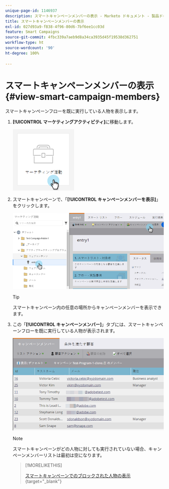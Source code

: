 ```yaml
---
unique-page-id: 1146937
description: スマートキャンペーンメンバーの表示 - Marketo ドキュメント - 製品ドキュメント
title: スマートキャンペーンメンバーの表示
exl-id: 027d93a9-f838-4f96-80d6-7bf6ee1cc03d
feature: Smart Campaigns
source-git-commit: 4fbc339a7aeb9d8a34ca3935d45f19538d362751
workflow-type: ht
source-wordcount: '90'
ht-degree: 100%

---
```


# スマートキャンペーンメンバーの表示 {#view-smart-campaign-members}

スマートキャンペーンフローを既に実行している人物を表示します。

1. **[!UICONTROL マーケティングアクティビティ]**&#x200B;に移動します。

   ![](assets/view-smart-campaign-members-1.png)

1. スマートキャンペーンで、「**[!UICONTROL キャンペーンメンバーを表示]**」をクリックします。

   ![](assets/view-smart-campaign-members-2.png)

   >[!TIP]
   >
   >スマートキャンペーン内の任意の場所からキャンペーンメンバーを表示できます。

1. この「**[!UICONTROL キャンペーンメンバー]**」タブには、スマートキャンペーンフローを既に実行している人物が表示されます。

   ![](assets/view-smart-campaign-members-3.png)

   >[!NOTE]
   >
   >スマートキャンペーンがどの人物に対しても実行されていない場合、キャンペーンメンバーリストは最初は空になります。

   >[!MORELIKETHIS]
   >
   >[スマートキャンペーンでのブロックされた人物の表示](/help/marketo/product-docs/core-marketo-concepts/smart-campaigns/smart-campaign-data/view-blocked-people-in-a-smart-campaign.md){target="_blank"}
